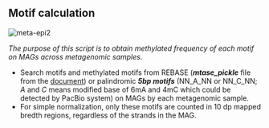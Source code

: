 ## __Motif calculation__

![meta-epi2](https://user-images.githubusercontent.com/39515472/143435477-dbab5ea5-3a4c-4371-98a3-66ecd30b8058.png)

_The purpose of this script is to obtain methylated frequency of each motif on MAGs across metagenomic samples._
- Search motifs and methylated motifs from REBASE (___mtase_pickle___ file from the [document](https://github.com/hoonjeseong/Meta-epigenome_analysis/blob/main/utils/MTase_REBASE.md))  or palindromic ___5bp motifs___ (NN_A_NN or NN_C_NN; _A_ and _C_ means modified base of 6mA and 4mC which could be detected by PacBio system) on MAGs by each metagenomic sample.
- For simple normalization, only these motifs are counted in 10 dp mapped bredth regions, regardless of the strands in the MAG.
